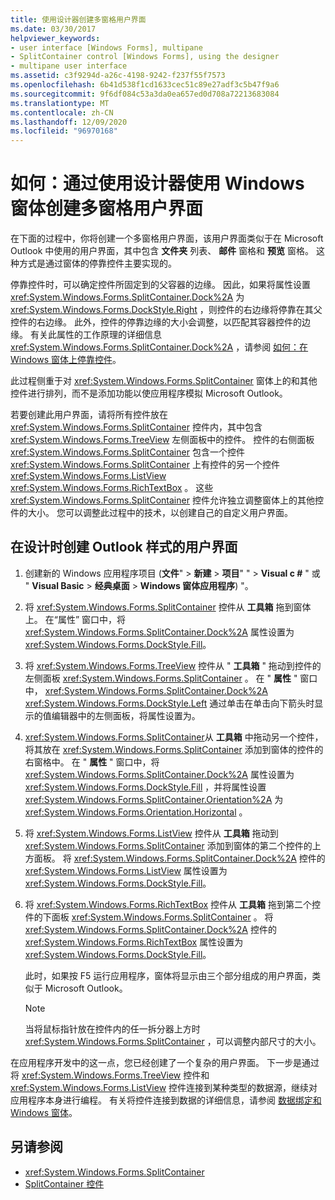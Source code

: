 ```yaml
---
title: 使用设计器创建多窗格用户界面
ms.date: 03/30/2017
helpviewer_keywords:
- user interface [Windows Forms], multipane
- SplitContainer control [Windows Forms], using the designer
- multipane user interface
ms.assetid: c3f9294d-a26c-4198-9242-f237f55f7573
ms.openlocfilehash: 6b41d538f1cd1633cec51c89e27adf3c5b47f9a6
ms.sourcegitcommit: 9f6df084c53a3da0ea657ed0d708a72213683084
ms.translationtype: MT
ms.contentlocale: zh-CN
ms.lasthandoff: 12/09/2020
ms.locfileid: "96970168"
---
```

# <a name="how-to-create-a-multipane-user-interface-with-windows-forms-using-the-designer"></a>如何：通过使用设计器使用 Windows 窗体创建多窗格用户界面
在下面的过程中，你将创建一个多窗格用户界面，该用户界面类似于在 Microsoft Outlook 中使用的用户界面，其中包含 **文件夹** 列表、 **邮件** 窗格和 **预览** 窗格。 这种方式是通过窗体的停靠控件主要实现的。

 停靠控件时，可以确定控件所固定到的父容器的边缘。 因此，如果将属性设置 <xref:System.Windows.Forms.SplitContainer.Dock%2A> 为 <xref:System.Windows.Forms.DockStyle.Right> ，则控件的右边缘将停靠在其父控件的右边缘。 此外，控件的停靠边缘的大小会调整，以匹配其容器控件的边缘。 有关此属性的工作原理的详细信息 <xref:System.Windows.Forms.SplitContainer.Dock%2A> ，请参阅 [如何：在 Windows 窗体上停靠控件](how-to-dock-controls-on-windows-forms.md)。

 此过程侧重于对 <xref:System.Windows.Forms.SplitContainer> 窗体上的和其他控件进行排列，而不是添加功能以使应用程序模拟 Microsoft Outlook。

 若要创建此用户界面，请将所有控件放在 <xref:System.Windows.Forms.SplitContainer> 控件内，其中包含 <xref:System.Windows.Forms.TreeView> 左侧面板中的控件。 控件的右侧面板 <xref:System.Windows.Forms.SplitContainer> 包含一个控件 <xref:System.Windows.Forms.SplitContainer> 上有控件的另一个控件 <xref:System.Windows.Forms.ListView> <xref:System.Windows.Forms.RichTextBox> 。 这些 <xref:System.Windows.Forms.SplitContainer> 控件允许独立调整窗体上的其他控件的大小。 您可以调整此过程中的技术，以创建自己的自定义用户界面。

## <a name="to-create-an-outlook-style-user-interface-at-design-time"></a>在设计时创建 Outlook 样式的用户界面

1. 创建新的 Windows 应用程序项目 (**文件**"  >  **新建**  >  **项目**" "  >  **Visual c #** " 或 " **Visual Basic**  >  **经典桌面**  >  **Windows 窗体应用程序**) "。

2. 将 <xref:System.Windows.Forms.SplitContainer> 控件从 **工具箱** 拖到窗体上。 在“属性”  窗口中，将 <xref:System.Windows.Forms.SplitContainer.Dock%2A> 属性设置为 <xref:System.Windows.Forms.DockStyle.Fill>。

3. 将 <xref:System.Windows.Forms.TreeView> 控件从 " **工具箱** " 拖动到控件的左侧面板 <xref:System.Windows.Forms.SplitContainer> 。 在 " **属性** " 窗口中， <xref:System.Windows.Forms.SplitContainer.Dock%2A> <xref:System.Windows.Forms.DockStyle.Left> 通过单击在单击向下箭头时显示的值编辑器中的左侧面板，将属性设置为。

4. <xref:System.Windows.Forms.SplitContainer>从 **工具箱** 中拖动另一个控件，将其放在 <xref:System.Windows.Forms.SplitContainer> 添加到窗体的控件的右窗格中。 在 " **属性** " 窗口中，将 <xref:System.Windows.Forms.SplitContainer.Dock%2A> 属性设置为 <xref:System.Windows.Forms.DockStyle.Fill> ，并将属性设置 <xref:System.Windows.Forms.SplitContainer.Orientation%2A> 为 <xref:System.Windows.Forms.Orientation.Horizontal> 。

5. 将 <xref:System.Windows.Forms.ListView> 控件从 **工具箱** 拖动到 <xref:System.Windows.Forms.SplitContainer> 添加到窗体的第二个控件的上方面板。 将 <xref:System.Windows.Forms.SplitContainer.Dock%2A> 控件的 <xref:System.Windows.Forms.ListView> 属性设置为 <xref:System.Windows.Forms.DockStyle.Fill>。

6. 将 <xref:System.Windows.Forms.RichTextBox> 控件从 **工具箱** 拖到第二个控件的下面板 <xref:System.Windows.Forms.SplitContainer> 。 将 <xref:System.Windows.Forms.SplitContainer.Dock%2A> 控件的 <xref:System.Windows.Forms.RichTextBox> 属性设置为 <xref:System.Windows.Forms.DockStyle.Fill>。

     此时，如果按 F5 运行应用程序，窗体将显示由三个部分组成的用户界面，类似于 Microsoft Outlook。

    > [!NOTE]
    > 当将鼠标指针放在控件内的任一拆分器上方时 <xref:System.Windows.Forms.SplitContainer> ，可以调整内部尺寸的大小。

在应用程序开发中的这一点，您已经创建了一个复杂的用户界面。 下一步是通过将 <xref:System.Windows.Forms.TreeView> 控件和 <xref:System.Windows.Forms.ListView> 控件连接到某种类型的数据源，继续对应用程序本身进行编程。 有关将控件连接到数据的详细信息，请参阅 [数据绑定和 Windows 窗体](../data-binding-and-windows-forms.md)。

## <a name="see-also"></a>另请参阅

- <xref:System.Windows.Forms.SplitContainer>
- [SplitContainer 控件](splitcontainer-control-windows-forms.md)
